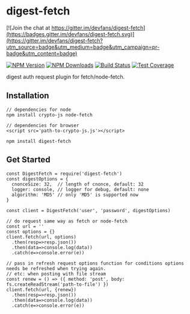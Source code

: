 # digest-fetch

[![Join the chat at https://gitter.im/devfans/digest-fetch](https://badges.gitter.im/devfans/digest-fetch.svg)](https://gitter.im/devfans/digest-fetch?utm_source=badge&utm_medium=badge&utm_campaign=pr-badge&utm_content=badge)

[![NPM Version][npm-image]][npm-url]
[![NPM Downloads][downloads-image]][downloads-url]
[![Build Status][travis-image]][travis-url]
[![Test Coverage][coveralls-image]][coveralls-url]

digest auth request plugin for fetch/node-fetch.

## Installation
```
// dependencies for node
npm install crypto-js node-fetch

// dependencies for browser
<script src='path-to-crypto-js.js'></script>

npm install digest-fetch
```

## Get Started
```
const DigestFetch = require('digest-fetch')
const digestOptions = {
  cnonceSize: 32,  // length of cnonce, default: 32
  logger: console, // logger for debug, default: none
  algorithm: 'MD5' // only 'MD5' is supported now
}

const client = DigestFetch('user', 'password', digestOptions) 

// do request same way as fetch or node-fetch
const url = ''
const options = {}
client.fetch(url, options)
  .then(resp=>resp.json())
  .then(data=>console.log(data))
  .catch(e=>console.error(e))

// pass in refresh request options function for conditions options needs be refreshed when trying again.
// etc: when posting with file stream
const renew = () => ({ method: 'post', body: fs.createReadStream('path-to-file') })
client.fetch(url, {renew})
  .then(resp=>resp.json())
  .then(data=>console.log(data))
  .catch(e=>console.error(e))

```


[npm-image]: https://img.shields.io/npm/v/digest-fetch.svg
[npm-url]: https://npmjs.org/package/digest-fetch
[travis-image]: https://img.shields.io/travis/devfans/digest-fetch/master.svg
[travis-url]: https://travis-ci.org/devfans/digest-fetch
[coveralls-image]: https://img.shields.io/coveralls/devfans/digest-fetch/master.svg
[coveralls-url]: https://coveralls.io/r/devfans/digest-fetch?branch=master
[downloads-image]: https://img.shields.io/npm/dm/digest-fetch.svg
[downloads-url]: https://npmjs.org/package/digest-fetch

